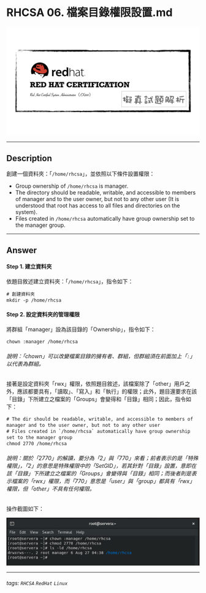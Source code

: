 # RHCSA 06. 檔案目錄權限設置.md

![](https://github.com/rickbsr/Certification-RedHat-RHCSA/blob/main/pics/redhat-rhcsa.png?raw=true)

---

## Description

創建一個資料夾：「`/home/rhcsa`」，並依照以下條件設置權限：

- Group ownership of `/home/rhcsa` is manager.
- The directory should be readable, writable, and accessible to members of manager and to the user owner, but not to any other user (It is understood that root has access to all files and directories on the system).
- Files created in `/home/rhcsa` automatically have group ownership set to the manager group.

---

## Answer

#### Step 1. 建立資料夾

依題目敘述建立資料夾：「`/home/rhcsa`」，指令如下：

```shell
# 創建資料夾
mkdir -p /home/rhcsa
```

#### Step 2. 設定資料夾的管理權限

將群組「manager」設為該目錄的「Ownership」，指令如下：

```shell
chown :manager /home/rhcsa
```

###### 說明：「chown」可以改變檔案目錄的擁有者、群組，但群組須在前面加上「`:`」以代表為群組。

接著是設定資料夾「rwx」權限，依照題目敘述，該檔案除了「other」用戶之外，應該都要具有，「讀取」、「寫入」和「執行」的權限；此外，題目還要求在該「目錄」下所建立之檔案的「Groups」會變得和「目錄」相同；因此，指令如下：

```shell
# The dir should be readable, writable, and accessible to members of manager and to the user owner, but not to any other user
# Files created in `/home/rhcsa` automatically have group ownership set to the manager group
chmod 2770 /home/rhcsa
```

###### 說明：關於「2770」的解讀，要分為「2」與「770」來看；前者表示的是「特殊權限」，「2」的意思是特殊權限中的「SetGID」，若其針對「目錄」設置，意即在該「目錄」下所建立之檔案的「Groups」會變得與「目錄」相同；而後者則是表示檔案的「rwx」權限，而「770」意思是「user」與「group」都具有「rwx」權限，但「other」不具有任何權限。

操作截圖如下：

![](https://github.com/rickbsr/Certification-RedHat-RHCSA/blob/main/pics/q06_chmod_rhcsa.png?raw=true)

---

###### tags: `RHCSA` `RedHat` `Linux`